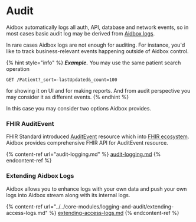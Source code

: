 # Audit

Aidbox automatically logs all auth, API, database and network events, so in most cases basic audit log may be derived from [Aidbox logs](../../core-modules/logging-and-audit/).

In rare cases Aidbox logs are not enough for auditing. For instance, you'd like to track business-relevant events happening outside of Aidbox control.

{% hint style="info" %}
_**Example.**_ You may use the same patient search operation&#x20;

`GET /Patient?_sort=-lastUpdated&_count=100`&#x20;

for showing it on UI and for making reports. And from audit perspective you may consider it as different events.
{% endhint %}

In this case you may consider two options Aidbox provides.

### FHIR AuditEvent

FHIR Standard introduced [AuditEvent](http://hl7.org/fhir/auditevent.html) resource which into [FHIR ecosystem](http://hl7.org/fhir/security.html#audit). Aidbox provides comprehensive FHIR API for AuditEvent resource.

{% content-ref url="audit-logging.md" %}
[audit-logging.md](audit-logging.md)
{% endcontent-ref %}

### Extending Aidbox Logs

Aidbox allows you to enhance logs with your own data and push your own logs into Aidbox stream along with its internal logs.

{% content-ref url="../../core-modules/logging-and-audit/extending-access-logs.md" %}
[extending-access-logs.md](../../core-modules/logging-and-audit/extending-access-logs.md)
{% endcontent-ref %}
